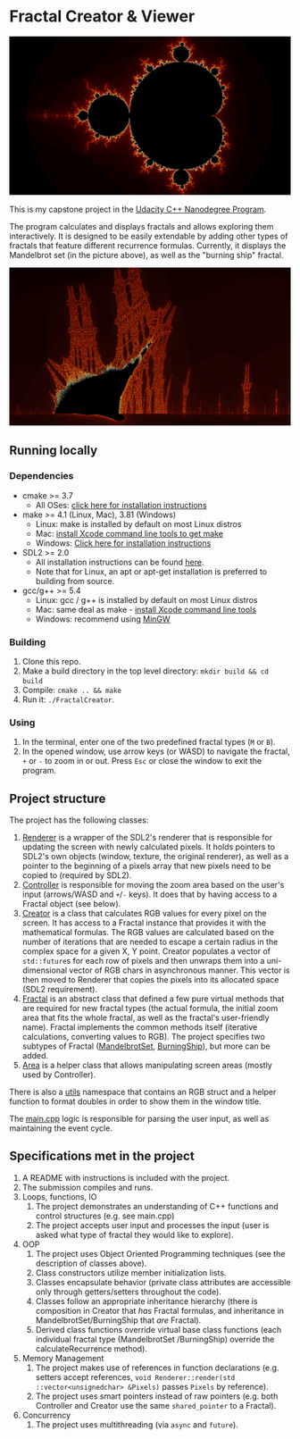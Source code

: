 # Fractal Creator & Viewer

![](examples/1.png)

This is my capstone project in the [Udacity C++ Nanodegree Program](https://www.udacity.com/course/c-plus-plus-nanodegree--nd213).

The program calculates and displays fractals and allows exploring them interactively.
It is designed to be easily extendable by adding other types of fractals that feature different recurrence formulas.
Currently, it displays the Mandelbrot set (in the picture above), as well as the "burning ship" fractal.

![](examples/2.png)

## Running locally

### Dependencies

- cmake >= 3.7
  - All OSes: [click here for installation instructions](https://cmake.org/install/)
- make >= 4.1 (Linux, Mac), 3.81 (Windows)
  - Linux: make is installed by default on most Linux distros
  - Mac: [install Xcode command line tools to get make](https://developer.apple.com/xcode/features/)
  - Windows: [Click here for installation instructions](http://gnuwin32.sourceforge.net/packages/make.htm)
- SDL2 >= 2.0
  - All installation instructions can be found [here](https://wiki.libsdl.org/Installation).
  - Note that for Linux, an apt or apt-get installation is preferred to building from source.
- gcc/g++ >= 5.4
  - Linux: gcc / g++ is installed by default on most Linux distros
  - Mac: same deal as make - [install Xcode command line tools](https://developer.apple.com/xcode/features/)
  - Windows: recommend using [MinGW](http://www.mingw.org/)

### Building

1. Clone this repo.
2. Make a build directory in the top level directory: `mkdir build && cd build`
3. Compile: `cmake .. && make`
4. Run it: `./FractalCreator`.

### Using

1. In the terminal, enter one of the two predefined fractal types (`M` or `B`).
2. In the opened window, use arrow keys (or WASD) to navigate the fractal, `+` or `-` to zoom in or out.
   Press `Esc` or close the window to exit the program.

## Project structure

The project has the following classes:

1. [Renderer](include/Renderer.h) is a wrapper of the SDL2's renderer that is responsible for updating the screen
   with newly calculated
   pixels. It holds pointers to SDL2's own objects (window, texture, the original renderer), as well as a pointer to
   the beginning of a pixels array that new pixels need to be copied to (required by SDL2).
2. [Controller](include/Controller.h) is responsible for moving the zoom area based on the user's input (arrows/WASD
   and `+`/`-` keys). It does that by having access to a Fractal object (see below).
3. [Creator](include/Creator.h) is a class that calculates RGB values for every pixel on the screen. It has access
   to a Fractal instance that provides it with the mathematical formulas. The RGB values are calculated based on the
   number of iterations that are needed to escape a certain radius in the complex space for a given X, Y point. Creator populates a vector of `std::future`s for each row of pixels and then unwraps them into a uni-dimensional
   vector of RGB chars in asynchronous manner. This vector is then moved to Renderer that copies the pixels into its
   allocated space (SDL2 requirement).
4. [Fractal](include/Fractal.h) is an abstract class that defined a few pure virtual methods that are required for new
   fractal types (the actual formula, the initial zoom area that fits the whole fractal, as well as the fractal's
   user-friendly name).
   Fractal implements the common methods itself (iterative calculations, converting values to RGB).
   The project specifies two subtypes of Fractal ([MandelbrotSet](include/MandelbrotSet.h), [BurningShip](include/BurningShip.h)), but more
   can be added.
5. [Area](include/Area.h) is a helper class that allows manipulating screen areas (mostly used by Controller).

There is also a [utils](include/utils.h) namespace that contains an RGB struct and a helper function to format doubles in
order to show them in the window title.

The [main.cpp](src/main.cpp) logic is responsible for parsing the user input, as well as maintaining the event cycle.

## Specifications met in the project

1. A README with instructions is included with the project.
2. The submission compiles and runs.
3. Loops, functions, IO
   1. The project demonstrates an understanding of C++ functions and control structures (e.g. see main.cpp)
   2. The project accepts user input and processes the input (user is asked what type of fractal they would like to
      explore).
4. OOP
   1. The project uses Object Oriented Programming techniques (see the description of classes above).
   2. Class constructors utilize member initialization lists.
   3. Classes encapsulate behavior (private class attributes are accessible only through getters/setters throughout the
      code).
   4. Classes follow an appropriate inheritance hierarchy (there is composition in Creator that _has_ Fractal
      formulas, and inheritance in MandelbrotSet/BurningShip that _are_ Fractal).
   5. Derived class functions override virtual base class functions (each individual fractal type (MandelbrotSet
      /BurningShip) override the calculateRecurrence method).
5. Memory Management
   1. The project makes use of references in function declarations (e.g. setters accept references,
      `void Renderer::render(std ::vector<unsignedchar> &Pixels)` passes `Pixels` by reference).
   2. The project uses smart pointers instead of raw pointers (e.g. both Controller and Creator use the same
      `shared_pointer` to a Fractal).
6. Concurrency
   1. The project uses multithreading (via `async` and `future`).
